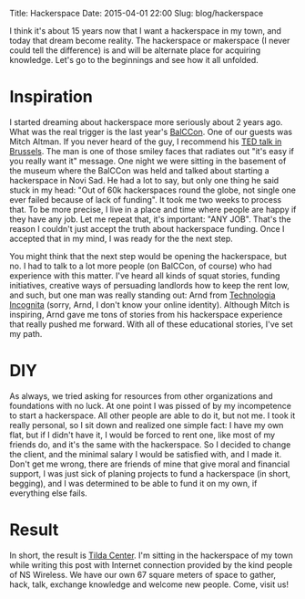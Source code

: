 Title: Hackerspace
Date: 2015-04-01 22:00
Slug: blog/hackerspace


I think it's about 15 years now that I want a hackerspace in my town, and today
that dream become reality. The hackerspace or makerspace (I never could tell
the difference) is and will be alternate place for acquiring knowledge.
Let's go to the beginnings and see how it all unfolded.

Inspiration
===========

I started dreaming about hackerspace more seriously about 2 years ago. What was
the real trigger is the last year's [BalCCon](https://2k14.balccon.org). One of
our guests was Mitch Altman. If you never heard of the guy, I recommend his [TED
talk in Brussels](https://www.youtube.com/watch?v=WkiX7R1-kaY). The man is one
of those smiley faces that radiates out "it's easy if you really want it"
message. One night we were sitting in the basement of the museum where the
BalCCon was held and talked about starting a hackerspace in Novi Sad. He had a
lot to say, but only one thing he said stuck in my head: "Out of 60k
hackerspaces round the globe, not single one ever failed because of lack of
funding". It took me two weeks to process that. To be more precise, I live in a
place and time where people are happy if they have any job. Let me repeat that,
it's important: "ANY JOB". That's the reason I couldn't just accept the truth
about hackerspace funding. Once I accepted that in my mind, I was ready for the
the next step.

You might think that the next step would be opening the hackerspace, but no. I
had to talk to a lot more people (on BalCCon, of course) who had experience with
this matter. I've heard all kinds of squat stories, funding initiatives,
creative ways of persuading landlords how to keep the rent low, and such, but
one man was really standing out: Arnd from
[Technologia Incognita](http://techinc.nl/) (sorry, Arnd, I don't know your
online identity). Although Mitch is inspiring, Arnd gave me tons of stories from
his hackerspace experience that really pushed me forward. With all of these
educational stories, I've set my path.

DIY
===

As always, we tried asking for resources from other organizations and
foundations with no luck. At one point I was pissed of by my incompetence to
start a hackerspace. All other people are able to do it, but not me. I took it
really personal, so I sit down and realized one simple fact: I have my own flat,
but if I didn't have it, I would be forced to rent one, like most of my friends
do, and it's the same with the hackerspace. So I decided to change the client,
and the minimal salary I would be satisfied with, and I made it. Don't get me
wrong, there are friends of mine that give moral and financial support, I was
just sick of planing projects to fund a hackerspace (in short, begging), and I
was determined to be able to fund it on my own, if everything else fails.

Result
======

In short, the result is [Tilda Center](http://tilda.center). I'm sitting in the
hackerspace of my town while writing this post with Internet connection provided
by the kind people of NS Wireless. We have our own 67 square meters of space to
gather, hack, talk, exchange knowledge and welcome new people. Come, visit us!
